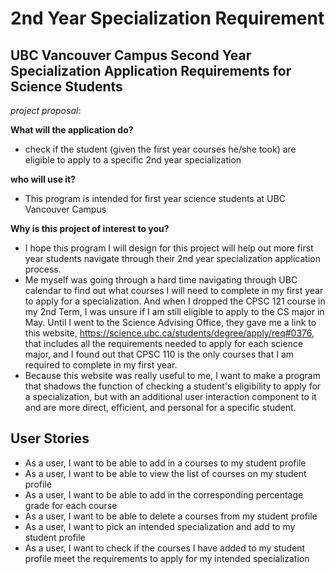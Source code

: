 # 2nd Year Specialization Requirement

## UBC Vancouver Campus Second Year Specialization Application Requirements for Science Students

*project proposal*:

**What will the application do?** 
- check if the student (given the first year courses he/she took) are eligible to apply to
a specific 2nd year specialization

**who will use it?**
- This program is intended for first year science students at UBC Vancouver Campus

**Why is this project of interest to you?**
- I hope this program I will design for this project will help out more first year students navigate through their 2nd 
year specialization application process.
- Me myself was going through a hard time navigating through UBC calendar to find out what courses I will need to 
complete in my first year to apply for a specialization. And when I dropped the CPSC 121 course in my
2nd Term, I was unsure if I am still eligible to apply to the CS major in May. Until I went to the Science Advising 
Office, they gave me a link to this website, https://science.ubc.ca/students/degree/apply/req#0376, that includes
all the requirements needed to apply for each science major, and I found out that CPSC 110 is the only courses that I 
am required to complete in my first year. 
- Because this website was really useful to me, I want to make a program that 
shadows the function of checking a student's eligibility to apply for a specialization, but with an additional user 
interaction component to it and are more direct, efficient, and personal for a specific student. 

## User Stories
* As a user, I want to be able to add in a courses to my student profile
* As a user, I want to be able to view the list of courses on my student profile
* As a user, I want to be able to add in the corresponding percentage grade for each course 
* As a user, I want to be able to delete a courses from my student profile 
* As a user, I want to pick an intended specialization and add to my student profile
* As a user, I want to check if the courses I have added to my student profile meet the requirements
to apply for my intended specialization